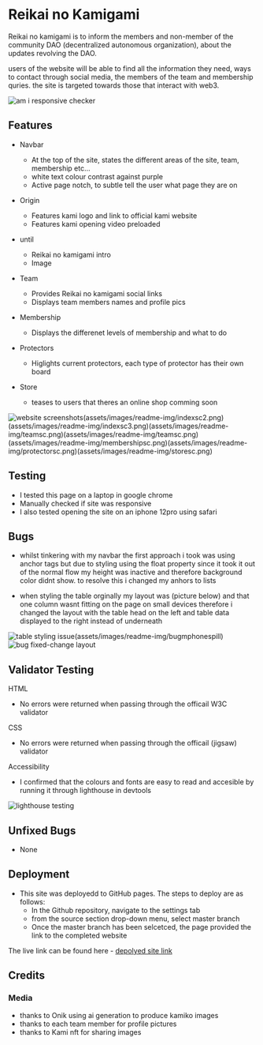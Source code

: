 
# Reikai no Kamigami

Reikai no kamigami is to inform the members and non-member of the community DAO (decentralized autonomous organization), about the updates revolving the DAO.

users of the website will be able to find all the information they need, ways to contact through social media, the members of the team and membership quries. the site is targeted towards those that interact with web3.

![am i responsive checker](assets/images/readme-img/amiresponsive.png)

## Features

- Navbar
  - At the top of the site, states the different areas of the site, team, membership etc...
  - white text colour contrast against purple
  - Active page notch, to subtle tell the user what page they are on

- Origin
  - Features kami logo and link to official kami website
  - Features kami opening video preloaded

- until
  - Reikai no kamigami intro
  - Image

- Team
  - Provides Reikai no kamigami social links
  - Displays team members names and profile pics

- Membership
  - Displays the differenet levels of membership and what to do

- Protectors
  - Higlights current protectors, each type of protector has their own board

- Store
  - teases to users that theres an online shop comming soon

![website screenshots](assets/images/readme-img/indexsc1.png)(assets/images/readme-img/indexsc2.png)(assets/images/readme-img/indexsc3.png)(assets/images/readme-img/teamsc.png)(assets/images/readme-img/teamsc.png)(assets/images/readme-img/membershipsc.png)(assets/images/readme-img/protectorsc.png)(assets/images/readme-img/storesc.png)

## Testing

- I tested this page on a laptop in google chrome
- Manually checked if site was responsive
- I also tested opening the site on an iphone 12pro using safari

## Bugs

- whilst tinkering with my navbar the first approach i took was using anchor tags but due to styling using the float property since it took it out of the normal flow my height was inactive and therefore background color didnt show. to resolve this i changed my anhors to lists

- when styling the table orginally my layout was (picture below) and that one column wasnt fitting on the page on small devices therefore i changed the layout with the table head on the left and table data displayed to the right instead of underneath

![table styling issue](assets/images/readme-img/bugmphone.png)(assets/images/readme-img/bugmphonespill)
![bug fixed-change layout](assets/images/readme-img/bugfix.png)

## Validator Testing

HTML

- No errors were returned when passing through the officail W3C validator

CSS

- No errors were returned when passing through the officail (jigsaw) validator

Accessibility

- I confirmed that the colours and fonts are easy to read and accesible by running it through lighthouse in devtools

![lighthouse testing](assets/images/readme-img/lighthouseimg.png)

## Unfixed Bugs

- None

## Deployment

- This site was deployedd to GitHub pages. The steps to deploy are as follows:
  - In the Github repository, navigate to the settings tab
  - from the source section drop-down menu, select master branch
  - Once the master branch has been selcetced, the page provided the link to the completed website

The live link can be found here - [depolyed site link](https://stayin-blick.github.io/reikai-no-kamigami-pp1/)

## Credits

### Media

- thanks to Onik using ai generation to produce kamiko images
- thanks to each team member for profile pictures
- thanks to Kami nft for sharing images
